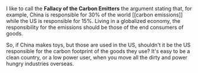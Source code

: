 I like to call the **Fallacy of the Carbon Emitters** the argument stating that, for example, China is responsible for 30% of the world [[carbon emissions]] while the US is responsible for 15%. Living in a globalized economy, the responsibility for the emissions should be those of the end consumers of goods. 

So, if China makes toys, but those are used in the US, shouldn't it be the US responsible for the carbon footprint of the goods they use? It's easy to be a clean country, or a low power user, when you move all the dirty and power hungry industries overseas. 